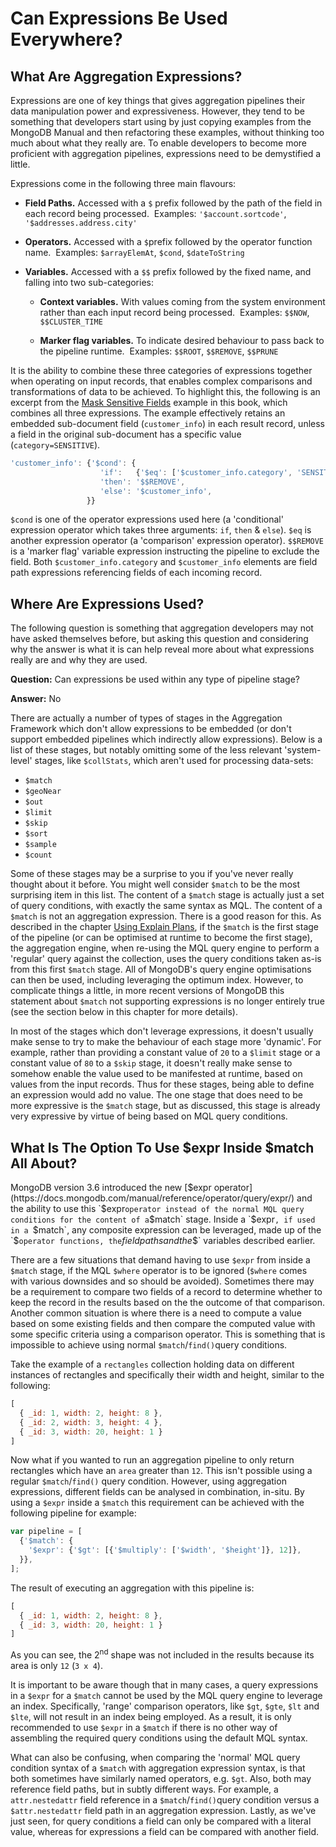 # Can Expressions Be Used Everywhere?

## What Are Aggregation Expressions?

Expressions are one of key things that gives aggregation pipelines their data manipulation power and expressiveness. However, they tend to be something that developers start using by just copying examples from the MongoDB Manual and then refactoring these examples, without thinking too much about what they really are. To enable developers to become more proficient with aggregation pipelines, expressions need to be demystified a little.

Expressions come in the following three main flavours:

 * __Field Paths.__ Accessed with a `$` prefix followed by the path of the field in each record being processed. &nbsp;Examples: `'$account.sortcode'`, `'$addresses.address.city'`
 
 * __Operators.__ Accessed with a `$`prefix followed by the operator function name. &nbsp;Examples:  `$arrayElemAt`, `$cond`, `$dateToString`  
 
 * __Variables.__ Accessed with a `$$` prefix followed by the fixed name, and falling into two sub-categories:
 
   - __Context variables.__ With values coming from the system environment rather than each input record being processed. &nbsp;Examples:  `$$NOW`, `$$CLUSTER_TIME`
   
   - __Marker flag variables.__ To indicate desired behaviour to pass back to the pipeline runtime. &nbsp;Examples: `$$ROOT`, `$$REMOVE`, `$$PRUNE`

It is the ability to combine these three categories of expressions together when operating on input records, that enables complex comparisons and transformations of data to be achieved. To highlight this, the following is an excerpt from the [Mask Sensitive Fields](../examples/moderate-examples/mask-sensitive-fields.html) example in this book, which combines all three expressions. The example effectively retains an embedded sub-document field (`customer_info`) in each result record, unless a field in the original sub-document has a specific value (`category=SENSITIVE`).

```javascript
'customer_info': {'$cond': {
                    'if':   {'$eq': ['$customer_info.category', 'SENSITIVE']}, 
                    'then': '$$REMOVE',     
                    'else': '$customer_info',
                 }}
```

`$cond` is one of the operator expressions used here (a 'conditional' expression operator which takes three arguments: `if`, `then` & `else`). `$eq` is another expression operator (a 'comparison' expression operator). `$$REMOVE` is a 'marker flag' variable expression instructing the pipeline to exclude the field. Both `$customer_info.category` and `$customer_info` elements are field path expressions referencing fields of each incoming record.


## Where Are Expressions Used?

The following question is something that aggregation developers may not have asked themselves before, but asking this question and considering why the answer is what it is can help reveal more about what expressions really are and why they are used.

__Question:__ Can expressions be used within any type of pipeline stage?

__Answer:__ No

There are actually a number of types of stages in the Aggregation Framework which don't allow expressions to be embedded (or don't support embedded pipelines which indirectly allow expressions). Below is a list of these stages, but notably omitting some of the less relevant 'system-level' stages, like `$collStats`, which aren't used for processing data-sets:

 * `$match`
 * `$geoNear`
 * `$out`
 * `$limit`
 * `$skip`
 * `$sort`
 * `$sample`
 * `$count`
 
Some of these stages may be a surprise to you if you've never really thought about it before. You might well consider `$match` to be the most surprising item in this list. The content of a `$match` stage is actually just a set of query conditions, with exactly the same syntax as MQL. The content of a `$match` is not an aggregation expression. There is a good reason for this. As described in the chapter [Using Explain Plans](./explain.md), if the `$match` is the first stage of the pipeline (or can be optimised at runtime to become the first stage), the aggregation engine, when re-using the MQL query engine to perform a 'regular' query against the collection, uses the query conditions taken as-is from this first `$match` stage. All of MongoDB's query engine optimisations can then be used, including leveraging the optimum index. However, to complicate things a little, in more recent versions of MongoDB this statement about `$match` not supporting expressions is no longer entirely true (see the section below in this chapter for more details).

In most of the stages which don't leverage expressions, it doesn't usually make sense to try to make the behaviour of each stage more 'dynamic'. For example, rather than providing a constant value of `20` to a `$limit` stage or a constant value of `80` to a `$skip` stage, it doesn't really make sense to somehow enable the value used to be manifested at runtime, based on values from the input records. Thus for these stages, being able to define an expression would add no value. The one stage that does need to be more expressive is the `$match` stage, but as discussed, this stage is already very expressive by virtue of being based on MQL query conditions. 


## What Is The Option To Use $expr Inside $match All About?

MongoDB version 3.6 introduced the new [$expr operator](https://docs.mongodb.com/manual/reference/operator/query/expr/) and the ability to use this `$expr` operator instead of the normal MQL query conditions for the content of a `$match` stage. Inside a `$expr`, if used in a `$match`, any composite expression can be leveraged, made up of the `$` operator functions, the `$` field paths and the `$$` variables described earlier.

There are a few situations that demand having to use `$expr` from inside a `$match` stage, if the MQL `$where` operator is to be ignored (`$where` comes with various downsides and so should be avoided). Sometimes there may be a requirement to compare two fields of a record to determine whether to keep the record in the results based on the the outcome of that comparison. Another common situation is where there is a need to compute a value based on some existing fields and then compare the computed value with some specific criteria using a comparison operator. This is something that is impossible to achieve using normal `$match`/`find()`query conditions.

Take the example of a `rectangles` collection holding data on different instances of rectangles and specifically their width and height, similar to the following: 

```javascript
[
  { _id: 1, width: 2, height: 8 },
  { _id: 2, width: 3, height: 4 },
  { _id: 3, width: 20, height: 1 }
]
```

Now what if you wanted to run an aggregation pipeline to only return rectangles which have an `area` greater than `12`. This isn't possible using a regular `$match`/`find()` query condition. However, using aggregation expressions, different fields can be analysed in combination, in-situ. By using a `$expr` inside a `$match` this requirement can be achieved with the following pipeline for example:

```javascript
var pipeline = [
  {'$match': {
    '$expr': {'$gt': [{'$multiply': ['$width', '$height']}, 12]},
  }},      
];
```

The result of executing an aggregation with this pipeline is:

```javascript
[
  { _id: 1, width: 2, height: 8 },
  { _id: 3, width: 20, height: 1 }
]
```

As you can see, the 2<sup>nd</sup> shape was not included in the results because its area is only `12` (`3 x 4`).

It is important to be aware though that in many cases, a query expressions in a `$expr` for a `$match` cannot be used by the MQL query engine to leverage an index. Specifically, 'range' comparison operators, like `$gt`, `$gte`, `$lt` and `$lte`, will not result in an index being employed. As a result, it is only recommended to use `$expr` in a `$match` if there is no other way of assembling the required query conditions using the default MQL syntax.

What can also be confusing, when comparing the 'normal' MQL query condition syntax of a `$match` with aggregation expression syntax, is that both sometimes have similarly named operators, e.g. `$gt`. Also, both may reference field paths, but in subtly different ways. For example, a `attr.nestedattr` field reference in a `$match`/`find()`query condition versus a `$attr.nestedattr` field path in an aggregation expression. Lastly, as we've just seen, for query conditions a field can only be compared with a literal value, whereas for expressions a field can be compared with another field.

